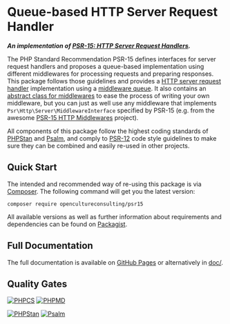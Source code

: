 # Queue-based HTTP Server Request Handler

***An implementation of [PSR-15: HTTP Server Request Handlers](https://www.php-fig.org/psr/psr-15/).***

The PHP Standard Recommendation PSR-15 defines interfaces for server request handlers and proposes a queue-based implementation using different middlewares for processing requests and preparing responses. This package follows those guidelines and provides a [HTTP server request handler](src/QueueRequestHandler.php) implementation using a [middleware queue](src/MiddlewareQueue.php). It also contains an [abstract class for middlewares](src/AbstractMiddleware.php) to ease the process of writing your own middleware, but you can just as well use any middleware that implements `Psr\Http\Server\MiddlewareInterface` specified by PSR-15 (e.g. from the awesome [PSR-15 HTTP Middlewares](https://github.com/middlewares) project).

All components of this package follow the highest coding standards of [PHPStan](https://phpstan.org/) and [Psalm](https://psalm.dev/), and comply to [PSR-12](https://www.php-fig.org/psr/psr-12/) code style guidelines to make sure they can be combined and easily re-used in other projects.

## Quick Start

The intended and recommended way of re-using this package is via [Composer](https://getcomposer.org/). The following command will get you the latest version:

    composer require opencultureconsulting/psr15

All available versions as well as further information about requirements and dependencies can be found on [Packagist](https://packagist.org/packages/opencultureconsulting/psr15).

## Full Documentation

The full documentation is available on [GitHub Pages](https://opencultureconsulting.github.io/psr-15/) or alternatively in [doc/](doc/).

## Quality Gates

[![PHPCS](https://github.com/opencultureconsulting/psr-15/actions/workflows/phpcs.yml/badge.svg)](https://github.com/opencultureconsulting/psr-15/actions/workflows/phpcs.yml)
[![PHPMD](https://github.com/opencultureconsulting/psr-15/actions/workflows/phpmd.yml/badge.svg)](https://github.com/opencultureconsulting/psr-15/actions/workflows/phpmd.yml)

[![PHPStan](https://github.com/opencultureconsulting/psr-15/actions/workflows/phpstan.yml/badge.svg)](https://github.com/opencultureconsulting/psr-15/actions/workflows/phpstan.yml)
[![Psalm](https://github.com/opencultureconsulting/psr-15/actions/workflows/psalm.yml/badge.svg)](https://github.com/opencultureconsulting/psr-15/actions/workflows/psalm.yml)
